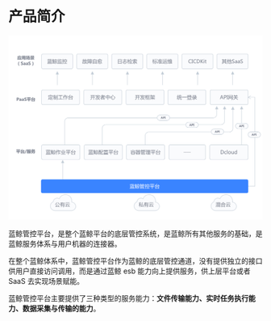 # 产品简介

![-w2020](产品白皮书/assets/001.png)

蓝鲸管控平台，是整个蓝鲸平台的底层管控系统，是蓝鲸所有其他服务的基础，是蓝鲸服务体系与用户机器的连接器。

在整个蓝鲸体系中，蓝鲸管控平台作为蓝鲸的底层管控通道，没有提供独立的接口供用户直接访问调用，而是通过蓝鲸 esb 能力向上提供服务，供上层平台或者 SaaS 去实现场景赋能。

蓝鲸管控平台主要提供了三种类型的服务能力：**文件传输能力、实时任务执行能力、数据采集与传输的能力**。
